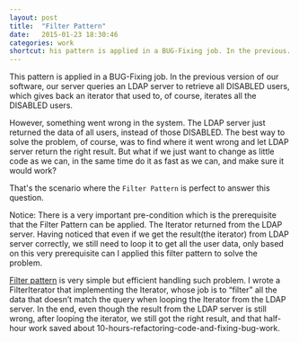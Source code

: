 ```yaml
---
layout: post
title:  "Filter Pattern"
date:   2015-01-23 18:30:46
categories: work
shortcut: his pattern is applied in a BUG-Fixing job. In the previous...
---
```

This pattern is applied in a BUG-Fixing job. In the previous version of our software, our server queries an LDAP server to retrieve all DISABLED users, which gives back an iterator that used to, of course, iterates all the DISABLED users.

However, something went wrong in the system. The LDAP server just returned the data of all users, instead of those DISABLED. The best way to solve the problem, of course, was to find where it went wrong and let LDAP server return the right result. But what if we just want to change as little code as we can, in the same time do it as fast as we can, and make sure it would work?

That's the scenario where the `Filter Pattern` is perfect to answer this question.

Notice: There is a very important pre-condition which is the prerequisite that the Filter Pattern can be applied. The Iterator returned from the LDAP server. Having noticed that even if we get the result(the iterator) from LDAP server correctly, we still need to loop it to get all the user data, only based on this very prerequisite can I applied this filter pattern to solve the problem. 

[Filter pattern][fp] is very simple but efficient handling such problem. I wrote a FilterIterator that implementing the Iterator, whose job is to “filter” all the data that doesn’t match the query when looping the Iterator from the LDAP server. In the end, even though the result from the LDAP server is still wrong, after looping the iterator, we still got the right result, and that half-hour work saved about 10-hours-refactoring-code-and-fixing-bug-work.

[fp]:http://www.tutorialspoint.com/design_pattern/filter_pattern.htm